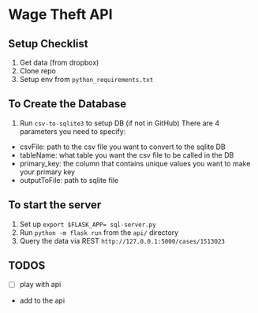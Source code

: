 Wage Theft API
====

Setup Checklist
-----
1. Get data (from dropbox)
2. Clone repo
3. Setup env from `python_requirements.txt`

To Create the Database
----
1. Run `csv-to-sqlite3` to setup DB (if not in GitHub)
  There are 4 parameters you need to specify:
  - csvFile: path to the csv file you want to convert to the sqlite DB
  - tableName: what table you want the csv file to be called in the DB
  - primary_key: the column that contains unique values you want to make your primary key
  - outputToFile: path to sqlite file

To start the server
----
1. Set up `export $FLASK_APP= sql-server.py`
2. Run `python -m flask run` from the `api/` directory
3. Query the data via REST `http://127.0.0.1:5000/cases/1513023`

TODOS
----
- [ ] play with api
- add to the api